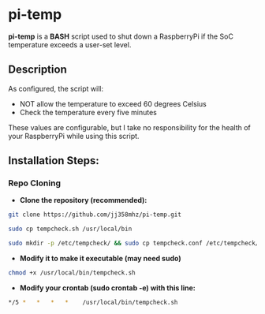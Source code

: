 pi-temp
======

**pi-temp** is a **BASH** script used to shut down a RaspberryPi if the SoC temperature exceeds a user-set level.

## Description

As configured, the script will:

* NOT allow the temperature to exceed 60 degrees Celsius
* Check the temperature every five minutes

These values are configurable, but I take no responsibility for the health of your RaspberryPi while using this script.

## Installation Steps:


### Repo Cloning
* **Clone the repository (recommended):**

```bash
git clone https://github.com/jj358mhz/pi-temp.git
```
```bash
sudo cp tempcheck.sh /usr/local/bin
```
```bash
sudo mkdir -p /etc/tempcheck/ && sudo cp tempcheck.conf /etc/tempcheck/
```

* **Modify it to make it executable (may need sudo)**

```bash
chmod +x /usr/local/bin/tempcheck.sh
```

* **Modify your crontab (sudo crontab -e) with this line:**

```bash
*/5 *   *   *   *    /usr/local/bin/tempcheck.sh
```